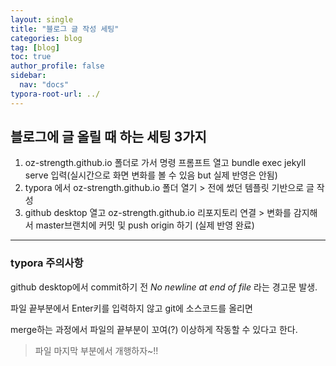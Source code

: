 ```yaml
---
layout: single
title: "블로그 글 작성 세팅"
categories: blog
tag: [blog]
toc: true
author_profile: false
sidebar:
  nav: "docs"
typora-root-url: ../
---
```


## 블로그에 글 올릴 때 하는 세팅 3가지



1.  oz-strength.github.io 폴더로 가서 명령 프롬프트 열고 bundle exec jekyll serve 입력(실시간으로 화면 변화를 볼 수 있음 but 실제 반영은 안됨)
2. typora 에서 oz-strength.github.io 폴더 열기 >  전에 썼던 템플릿 기반으로 글 작성
3. github desktop 열고 oz-strength.github.io 리포지토리 연결  > 변화를 감지해서 master브랜치에 커밋 및 push origin 하기 (실제 반영 완료) 

---

### typora 주의사항

github desktop에서  commit하기 전 _No newline at end of file_ 라는 경고문 발생.

파일 끝부분에서 Enter키를 입력하지 않고 git에 소스코드를 올리면

merge하는 과정에서 파일의 끝부분이 꼬여(?) 이상하게 작동할 수 있다고 한다. 

> 파일 마지막 부분에서 개행하자~!!






